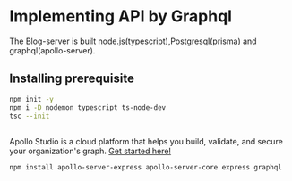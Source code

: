 # Implementing API by Graphql
The Blog-server is built node.js(typescript),Postgresql(prisma) and graphql(apollo-server).

## Installing prerequisite

```sh
npm init -y
npm i -D nodemon typescript ts-node-dev
tsc --init
```
## 

Apollo Studio is a cloud platform that helps you build, validate, and secure your organization's graph. [Get started here!](https://www.apollographql.com/docs/studio/getting-started/)

```sh
npm install apollo-server-express apollo-server-core express graphql
````